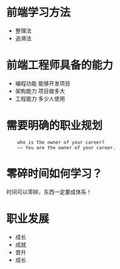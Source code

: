 # 前端学习方法 #
* 整理法
* 追溯法

# 前端工程师具备的能力 #
* 编程功能  能够开发项目
* 架构能力 项目做多大
* 工程能力 多少人使用

# 需要明确的职业规划
        who is the owner of your career?
        —— You are the owner of your career.


# 零碎时间如何学习？
 时间可以零碎，东西一定要成体系！

# 职业发展
 * 成长
 * 成就
 *  晋升
 * 成长